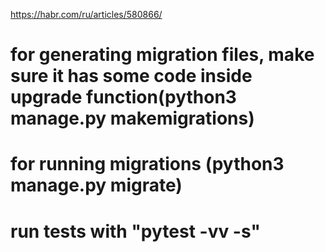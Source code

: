 https://habr.com/ru/articles/580866/
# for generating migration files, make sure it has some code inside upgrade function(python3 manage.py  makemigrations)

# for running migrations (python3 manage.py migrate)
 
# run tests with "pytest -vv -s"
